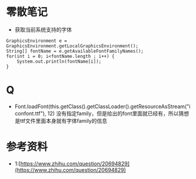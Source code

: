 # 零散笔记
+ 获取当前系统支持的字体

```
GraphicsEnvironment e = GraphicsEnvironment.getLocalGraphicsEnvironment();
String[] fontName = e.getAvailableFontFamilyNames();
for(int i = 0; i<fontName.length ; i++) {
    System.out.println(fontName[i]);
}
```

# Q
+ Font.loadFont(this.getClass().getClassLoader().getResourceAsStream("iconfont.ttf"), 12) 没有指定family，但是给出的font里面就已经有，所以猜想是ttf文件里面本身就有字体family的信息

# 参考资料
+ 1:[https://www.zhihu.com/question/20694829](https://www.zhihu.com/question/20694829)